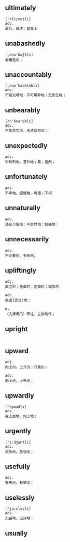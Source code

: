 ## ultimately
```
[ˈʌltɪmətli]
adv.
最后，最终；基本上
```

## unabashedly
```
[,ʌnə'bæʃtli]
老着脸皮；
```

## unaccountably
```
[ˌʌnəˈkaʊntəbli]
adv.
不能说明地，不可解释地；无责任地；
```

## unbearably
```
[ʌn'beərəblɪ]
adv.
不能忍受地，无法容忍地；
```

## unexpectedly
```
adv.
未料到地，意外地；竟；居然；
```

## unfortunately
```
adv.
不幸地，遗憾地；可惜；不巧
```

## unnaturally
```
adv.
违反习俗地；不自然地；勉强地；
```

## unnecessarily
```
adv.
不必要地，多余地，
```


## upliftingly
```
adj.
直立的；垂直的；正直的；诚实的

adv.
垂直[竖立]地；

n.
（支撑用的）直柱，立放构件；
```

## upright
```

```

## upward
```
adj.
向上的，上升的；升高的；

adv.
向上地，上升地；
```

## upwardly
```
['ʌpwədlɪ]
adv.
在上面地，向上地；
```

## urgently
```
['ɜ:dʒəntlɪ]
adv.
紧急地，急迫地；
```

## usefully
```
adv.
有用地，有效地；
```

## uselessly
```
['ju:sləslɪ]
adv.
无益地，无用地；
```

## usually
